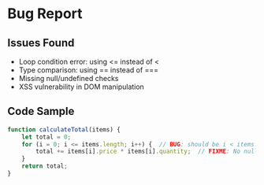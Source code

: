 # Bug Report

## Issues Found
- Loop condition error: using <= instead of <
- Type comparison: using == instead of ===
- Missing null/undefined checks
- XSS vulnerability in DOM manipulation

## Code Sample
```javascript
function calculateTotal(items) {
    let total = 0;
    for (i = 0; i <= items.length; i++) {  // BUG: should be i < items.length
        total += items[i].price * items[i].quantity;  // FIXME: No null check
    }
    return total;
}
```
